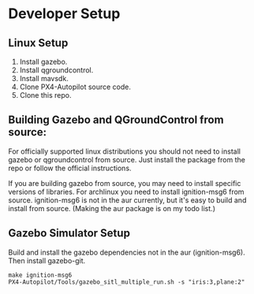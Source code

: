 # Developer Setup

## Linux Setup

1. Install gazebo.
2. Install qgroundcontrol.
3. Install mavsdk.
4. Clone PX4-Autopilot source code.
5. Clone this repo.

## Building Gazebo and QGroundControl from source:

For officially supported linux distributions you should not need to install gazebo or qgroundcontrol
from source. Just install the package from the repo or follow the official instructions.

If you are building gazebo from source, you may need to install specific versions of libraries. For
archlinux you need to install ignition-msg6 from source. ignition-msg6 is not in the aur currently,
but it's easy to build and install from source. (Making the aur package is on my todo list.)

## Gazebo Simulator Setup

Build and install the gazebo dependencies not in the aur (ignition-msg6). Then install gazebo-git.

	make ignition-msg6
	PX4-Autopilot/Tools/gazebo_sitl_multiple_run.sh -s "iris:3,plane:2"

